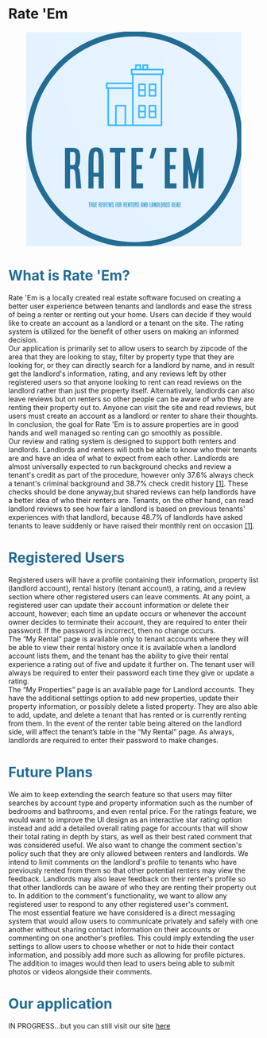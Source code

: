 # Rate 'Em

<a href="https://artemis.cs.csub.edu/~ecastaneda/rateem/views/home.php">
<p style="text-align:center;"><img src="./images/myicon.png" alt="Logo"></p>
</a>
<h1 style="color: #236c93;">What is Rate 'Em?</h1>
Rate 'Em is a locally created real estate software focused on creating a better user experience between tenants and landlords and ease the stress of being a renter or renting out your home. Users can decide if they would like to create an account as a landlord or a tenant on the site. The rating system is utilized for the benefit of other users on making an informed decision.
</br>
Our application is primarily set to allow users to search by zipcode of the area that they are looking to stay, filter by property type that they are looking for, or they can directly search for a landlord by name, and in result get the landlord's information, rating, and any reviews left by other registered users so that anyone looking to rent can read reviews on the landlord rather than just the property itself. Alternatively, landlords can also leave reviews but on renters so other people can be aware of who they are renting their property out to. Anyone can visit the site and read reviews, but users must create an account as a landlord or renter to share their thoughts. In conclusion, the goal for Rate 'Em is to assure properties are in good hands and well managed so renting can go smoothly as possible.
</br>
Our review and rating system is designed to support both renters and landlords. Landlords and renters will both be able to know who their tenants are and have an idea of what to expect from each other. Landlords are almost universally expected to run background checks and review a tenant's credit as part of the procedure, however only 37.6% always check a tenant's criminal background and 38.7% check credit history <a href="https://getflex.com/blog/landlord-statistics/">[1]</a>. These checks should be done anyway,but shared reviews can help landlords have a better idea of who their renters are. Tenants, on the other hand, can read landlord reviews to see how fair a landlord is based on previous tenants' experiences with that landlord, because 48.7% of landlords have asked tenants to leave suddenly or have raised their monthly rent on occasion <a href="https://getflex.com/blog/landlord-statistics/">[1]</a>.

<h1 style="color: #236c93;">Registered Users</h1>
Registered users will have a profile containing their information, property list (landlord account), rental history (tenant account), a rating, and a review section where other registered users can leave comments. At any point, a registered user can update their account information or delete their account, however; each time an update occurs or whenever the account owner decides to terminate their account, they are required to enter their password. If the password is incorrect, then no change occurs.
</br>
The “My Rental” page is available only to tenant accounts where they will be able to view their rental history once it is available when a landlord account lists them, and the tenant has the ability to give their rental experience a rating out of five and update it further on. The tenant user will always be required to enter their password each time they give or update a rating.
</br>
The “My Properties” page is an available page for Landlord accounts. They have the additional settings option to add new properties, update their property information, or possibly delete a listed property. They are also able to add, update, and delete a tenant that has rented or is currently renting from them. In the event of the renter table being altered on the landlord side, will affect the tenant’s table in the “My Rental” page. As always, landlords are required to enter their password to make changes.

<h1 style="color: #236c93;">Future Plans</h1>
We aim to keep extending the search feature so that users may filter searches by account type and property information such as the number of bedrooms and bathrooms, and even rental price. For the ratings feature, we would want to improve the UI design as an interactive star rating option instead and add a detailed overall rating page for accounts that will show their total rating in depth by stars, as well as their best rated comment that was considered useful. We also want to change the comment section's policy such that they are only allowed between renters and landlords. We intend to limit comments on the landlord's profile to tenants who have previously rented from them so that other potential renters may view the feedback. Landlords may also leave feedback on their renter's profile so that other landlords can be aware of who they are renting their property out to. In addition to the comment's functionality, we want to allow any registered user to respond to any other registered user's comment.
</br>
The most essential feature we have considered is a direct messaging system that would allow users to communicate privately and safely with one another without sharing contact information on their accounts or commenting on one another's profiles. This could imply extending the user settings to allow users to choose whether or not to hide their contact information, and possibly add more such as allowing for profile pictures. The addition to images would then lead to users being able to submit photos or videos alongside their comments.

<h1 style="color: #236c93;">Our application</h1>
IN PROGRESS...but you can still visit our site <a href="https://artemis.cs.csub.edu/~ecastaneda/rateem/views/home.php">here</a>
